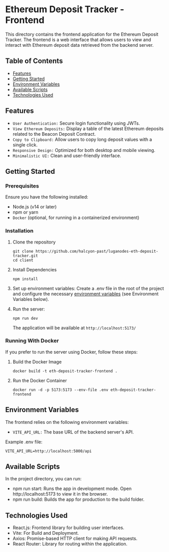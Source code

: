 # Ethereum Deposit Tracker - Frontend

This directory contains the frontend application for the Ethereum Deposit Tracker. The frontend is a web interface that allows users to view and interact with Ethereum deposit data retrieved from the backend server.

## Table of Contents

- [Features](#features)
- [Getting Started](#getting-started)
- [Environment Variables](#environment-variables)
- [Available Scripts](#available-scripts)
- [Technologies Used](#technologies-used)

## Features

- ```User Authentication:``` Secure login functionality using JWTs.
- ```View Ethereum Deposits:``` Display a table of the latest Ethereum deposits related to the Beacon Deposit Contract.
- ```Copy to Clipboard:``` Allow users to copy long deposit values with a single click.
- ```Responsive Design:``` Optimized for both desktop and mobile viewing.
- ```Minimalistic UI:``` Clean and user-friendly interface.

## Getting Started

### Prerequisites
Ensure you have the following installed:

- Node.js (v14 or later)
- npm or yarn
- ```Docker``` (optional, for running in a containerized environment)

### Installation
1. Clone the repository
    ```
    git clone https://github.com/halcyon-past/luganodes-eth-deposit-tracker.git
    cd client
    ```
2. Install Dependencies
    ```
    npm install
    ```
3. Set up environment variables:
    Create a .env file in the root of the project and configure the necessary [environment variables](#environment-variables) (see Environment Variables below).

4. Run the server:
    ```
    npm run dev
    ```
    The application will be available at ```http://localhost:5173/```

### Running With Docker

If you prefer to run the server using Docker, follow these steps:

1. Build the Docker Image
    ```
    docker build -t eth-deposit-tracker-frontend .
    ```

2. Run the Docker Container
    ```
    docker run -d -p 5173:5173 --env-file .env eth-deposit-tracker-frontend
    ```

## Environment Variables
The frontend relies on the following environment variables:

- ```VITE_API_URL:``` The base URL of the backend server's API.

Example .env file:
```
VITE_API_URL=http://localhost:5000/api
```

## Available Scripts

In the project directory, you can run:

- npm run start: Runs the app in development mode. Open http://localhost:5173 to view it in the browser.
- npm run build: Builds the app for production to the build folder.

## Technologies Used
- React.js: Frontend library for building user interfaces.
- Vite: For Build and Deployment.
- Axios: Promise-based HTTP client for making API requests.
- React Router: Library for routing within the application.

